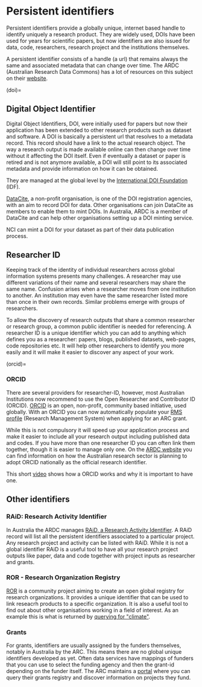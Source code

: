 # Persistent identifiers

Persistent identifiers provide a globally unique, internet based handle to identify uniquely a research product. They are widely used, DOIs have been used for years for scientific papers, but now identifiers are also issued for data, code, researchers, research project and the institutions themselves.

A persistent identifier consists of a handle (a url) that remains always the same and associated metadata that can change over time. The ARDC (Australian Research Data Commons) has a lot of resources on this subject on their [website](https://ardc.edu.au/resources/working-with-data/citation-identifiers/).

(doi)=
## Digital Object Identifier
Digital Object Identifiers, DOI, were initially used for papers but now their application has been extended to other research products such as dataset and software. A DOI is basically a persistent url that resolves to a metadata record. This record should have a link to the actual research object. The way a research output is made available online can then change over time without it affecting the DOI itself. Even if eventually a dataset or paper is retired and is not anymore available, a DOI will still point to its associated metadata and provide information on how it can be obtained.

They are managed at the global level by the [International DOI Foundation](https://www.doi.org/) (IDF).

[DataCite](https://datacite.org/value.html), a non-profit organisation, is one of the DOI registration agencies, with an aim to record DOI for data. Other organisations can join DataCite as members to enable them to mint DOIs. In Australia, ARDC is a member of DataCite and can help other organisations setting up a DOI minting service.

NCI can mint a DOI for your dataset as part of their data publication process.

## Researcher ID
Keeping track of the identity of individual researchers across global information systems presents many challenges. A researcher may use different variations of their name and several researchers may share the same name. Confusion arises when a researcher moves from one institution to another. An institution may even have the same researcher listed more than once in their own records. Similar problems emerge with groups of researchers.

To allow the discovery of research outputs that share a common researcher or research group, a common public identifier is needed for referencing. A researcher ID is a unique identifier which you can add to anything which defines you as a researcher: papers, blogs, published datasets, web-pages, code repositories etc. It will help other researchers to identify you more easily and it will make it easier to discover any aspect of your work.

(orcid)=
### ORCID
There are several providers for researcher-ID, however, most Australian Institutions now recommend to use the Open Researcher and Contributor ID (ORCID). [ORCID](http://orcid.org/) is an open, non-profit, community based initiative, used globally. With an ORCID you can now automatically populate your [RMS profile](https://www.arc.gov.au/grants/rms-information/rms-auto-population-research-outputs) (Research Management  System) when applying for an ARC grant.

While this is not compulsory it will speed up your application process and make it easier to include all your research output including published data and codes.  If you have more than one researcher ID you can often link them together, though it is easier to manage only one. On the [ARDC website](https://ardc.edu.au/news/adopting-orcid-identifier-in-australia/) you can find information on how the Australian research sector is planning to adopt ORCID nationally as the official research identifier.

This short [video](https://vimeo.com/97150912) shows how a ORCID works and why it is important to have one.

## Other identifiers
### RAiD: Research Activity Identifier
In Australia the ARDC manages [RAiD, a Research Activity Identifier](https://www.raid.org.au/). A RAiD record will list all the persistent identifiers associated to a particular project. Any research project and activity can be listed with RAiD. While it is not a global identifier RAiD is a useful tool to have all your research project outputs like paper, data and code together with project inputs as researcher and grants. 

### ROR - Research Organization Registry
[ROR](https://ror.org/) is a community project aiming to create an open global registry for research organizations. It provides a unique identifier that can be used to link reseacrh products to a specific organization. It is also a useful tool to find out about other organisations working in a field of interest. As an example this is what is returned by [querying for "climate"](https://ror.org/search?query=climate).

### Grants
For grants, identifiers are usually assigned by the funders themselves, notably in Australia by the ARC. This means there are no global unique identifiers developed as yet. Often data services have mappings of funders that you can use to select the funding agency and then the grant-id depending on the funder itself. The ARC maintains a [portal](https://dataportal.arc.gov.au/NCGP/Web/Grant/Grants) where you can query their grants registry and discover information on projects they fund.
